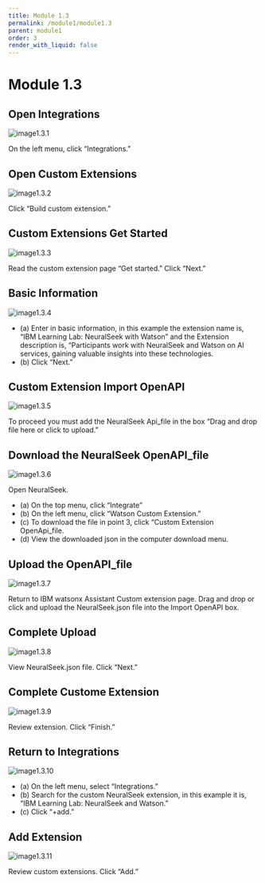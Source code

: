 ```yaml
---
title: Module 1.3
permalink: /module1/module1.3
parent: module1
order: 3
render_with_liquid: false
---
```


# Module 1.3

## Open Integrations

![image1.3.1](images/image1.3.1.png)

On the left menu, click “Integrations.”

## Open Custom Extensions

![image1.3.2](images/image1.3.2.png)

Click “Build custom extension.”

## Custom Extensions Get Started

![image1.3.3](images/image1.3.3.png)

Read the custom extension page “Get started.” 
Click “Next.”

## Basic Information

![image1.3.4](images/image1.3.4.png)

* (a) Enter in basic information, in this example the extension name is, “IBM Learning Lab: NeuralSeek with Watson” and the Extension description is, “Participants work with NeuralSeek and Watson on AI services, gaining valuable insights into these technologies.
* (b) Click “Next.”

## Custom Extension Import OpenAPI

![image1.3.5](images/image1.3.5.png)

To proceed you must add the NeuralSeek Api_file in the box “Drag and drop file here or click to upload.”

## Download the NeuralSeek OpenAPI_file

![image1.3.6](images/image1.3.6.png)

Open NeuralSeek. 
* (a) On the top menu, click “Integrate”
* (b) On the left menu, click “Watson Custom Extension.”
* (c) To download the file in point 3, click “Custom Extension OpenApi_file.
* (d) View the downloaded json in the computer download menu.

## Upload the OpenAPI_file

![image1.3.7](images/image1.3.7.png)

Return to IBM watsonx Assistant Custom extension page. 
Drag and drop or click and upload the NeuralSeek.json file into the Import OpenAPI box.

## Complete Upload

![image1.3.8](images/image1.3.8.png)

View NeuralSeek.json file. Click “Next.”

## Complete Custome Extension

![image1.3.9](images/image1.3.9.png)

Review extension. Click “Finish.”

## Return to Integrations

![image1.3.10](images/image1.3.10.png)

* (a) On the left menu, select “Integrations.”
* (b) Search for the custom NeuralSeek extension, in this example it is, “IBM Learning Lab: NeuralSeek and Watson.”
* (c) Click “+add.”

## Add Extension

![image1.3.11](images/image1.3.11.png)

Review custom extensions. Click “Add.”


